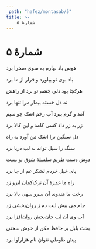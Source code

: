 ```yaml
---
_path: "hafez/montasab/5"
title: >-
    شمارهٔ ۵
---
```

# شمارهٔ ۵

<div class="b" id="bn1"><div class="m1"><p>هوس باد بهارم به سوی صحرا برد</p></div>
<div class="m2"><p>باد بوی تو بیاورد و قرار از ما برد </p></div></div>
<div class="b" id="bn2"><div class="m1"><p>هرکجا بود دلی چشم تو برد از راهش</p></div>
<div class="m2"><p>نه دل خسته بیمار مرا تنها برد </p></div></div>
<div class="b" id="bn3"><div class="m1"><p>آمد و گرم ببرد آب رخم اشک چو سیم</p></div>
<div class="m2"><p>زر به زر داد کسی کامد و این کالا برد </p></div></div>
<div class="b" id="bn4"><div class="m1"><p>دل سنگین ترا اشک من آورد به راه</p></div>
<div class="m2"><p> سنگ را سیل تواند به لب دریا برد </p></div></div>
<div class="b" id="bn5"><div class="m1"><p>دوش دست طربم سلسلهٔ شوق تو بست</p></div>
<div class="m2"><p>پای خیل خردم لشکر غم از جا برد </p></div></div>
<div class="b" id="bn6"><div class="m1"><p>راه ما غمزهٔ آن ترک‌کمان ابرو زد</p></div>
<div class="m2"><p> رخت ما هندوی آن سرو سهی بالا برد </p></div></div>
<div class="b" id="bn7"><div class="m1"><p>جام می پیش لبت دم ز روان‌بخشی زد</p></div>
<div class="m2"><p> آب وی آن لب جان‌بخش روان‌افزا برد </p></div></div>
<div class="b" id="bn8"><div class="m1"><p>بحث بلبل بر حافظ مکن از خوش سخنی</p></div>
<div class="m2"><p>پیش طوطی نتوان نام هزارآوا برد</p></div></div>
